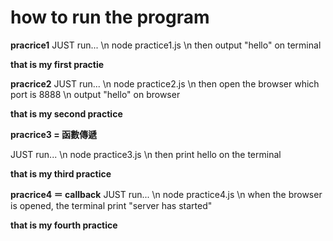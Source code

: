 # how to run the program

**pracrice1**
JUST run...
\n
node practice1.js
\n
then output "hello" on terminal

**that is my first practie**

**pracrice2**
JUST run...
\n
node practice2.js
\n
then open the browser which port is 8888
\n
output "hello" on browser

**that is my second practice**


**pracrice3 = 函數傳遞**

JUST run...
\n
node practice3.js
\n
then print hello on the terminal

**that is my third practice**


**pracrice4 ＝ callback**
JUST run...
\n
node practice4.js
\n
when the browser is opened, the terminal print "server has started"

**that is my fourth practice**

